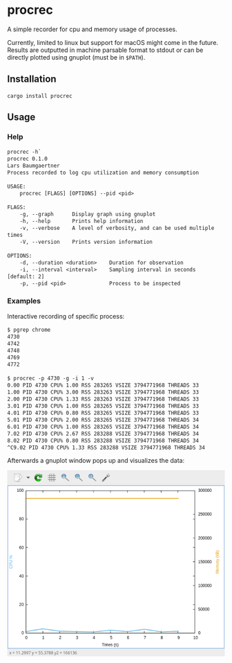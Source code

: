 # procrec

A simple recorder for cpu and memory usage of processes.

Currently, limited to linux but support for macOS might come in the future. Results are outputted in machine parsable format to stdout or can be directly plotted using gnuplot (must be in `$PATH`).

## Installation

```
cargo install procrec
```

## Usage

### Help

``` 
procrec -h`
procrec 0.1.0
Lars Baumgaertner
Process recorded to log cpu utilization and memory consumption

USAGE:
    procrec [FLAGS] [OPTIONS] --pid <pid>

FLAGS:
    -g, --graph      Display graph using gnuplot
    -h, --help       Prints help information
    -v, --verbose    A level of verbosity, and can be used multiple times
    -V, --version    Prints version information

OPTIONS:
    -d, --duration <duration>    Duration for observation
    -i, --interval <interval>    Sampling interval in seconds [default: 2]
    -p, --pid <pid>              Process to be inspected
```

### Examples

Interactive recording of specific process:
```
$ pgrep chrome
4730
4742
4748
4769
4772

$ procrec -p 4730 -g -i 1 -v
0.00 PID 4730 CPU% 1.00 RSS 283265 VSIZE 3794771968 THREADS 33
1.00 PID 4730 CPU% 3.00 RSS 283263 VSIZE 3794771968 THREADS 33
2.00 PID 4730 CPU% 1.33 RSS 283263 VSIZE 3794771968 THREADS 33
3.01 PID 4730 CPU% 1.00 RSS 283265 VSIZE 3794771968 THREADS 33
4.01 PID 4730 CPU% 0.80 RSS 283265 VSIZE 3794771968 THREADS 33
5.01 PID 4730 CPU% 2.00 RSS 283265 VSIZE 3794771968 THREADS 34
6.01 PID 4730 CPU% 1.00 RSS 283265 VSIZE 3794771968 THREADS 34
7.02 PID 4730 CPU% 2.67 RSS 283288 VSIZE 3794771968 THREADS 34
8.02 PID 4730 CPU% 0.80 RSS 283288 VSIZE 3794771968 THREADS 34
^C9.02 PID 4730 CPU% 1.33 RSS 283288 VSIZE 3794771968 THREADS 34

```

Afterwards a gnuplot window pops up and visualizes the data:

![gnuplot screenshot](/img/gnuplot.png?raw=true "gnuplot screenshot")


